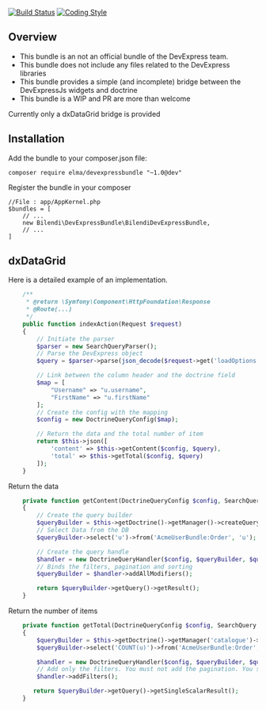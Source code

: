 [![Build Status](https://circleci.com/gh/Elma/DevExpressBundle.png?style=shield&circle-token=68c368dfa20dfcf807557136ea6a555da88c3adf)](https://circleci.com/gh/Elma/DevExpressBundle/tree/master)
[![Coding Style]( https://styleci.io/repos/77622700/shield)](https://styleci.io/repos/77622700)

## Overview ##

- This bundle is an not an official bundle of the DevExpress team.
- This bundle does not include any files related to the DevExpress libraries
- This bundle provides a simple (and incomplete) bridge between the DevExpressJs widgets and doctrine
- This bundle is a WIP and PR are more than welcome

Currently only a dxDataGrid bridge is provided

## Installation ##
Add the bundle to your composer.json file:
```
composer require elma/devexpressbundle "~1.0@dev"
```
Register the bundle in your composer
```
//File : app/AppKernel.php
$bundles = [
    // ...
    new Bilendi\DevExpressBundle\BilendiDevExpressBundle,
    // ...
]
```
## dxDataGrid ##

Here is a detailed example of an implementation.
```php
    /**
     * @return \Symfony\Component\HttpFoundation\Response
     * @Route(...)
     */
    public function indexAction(Request $request)
    {
        // Initiate the parser
        $parser = new SearchQueryParser(); 
        // Parse the DevExpress object
        $query = $parser->parse(json_decode($request->get('loadOptions')));

        // Link between the column header and the doctrine field
        $map = [
            "Username" => "u.username",
            "FirstName" => "u.firstName"
        ];
        // Create the config with the mapping
        $config = new DoctrineQueryConfig($map);

        // Return the data and the total number of item
        return $this->json([
            'content' => $this->getContent($config, $query),
            'total' => $this->getTotal($config, $query)
        ]);
    }
```
Return the data
```php
    private function getContent(DoctrineQueryConfig $config, SearchQuery $query)
    {
        // Create the query builder
        $queryBuilder = $this->getDoctrine()->getManager()->createQueryBuilder();
        // Select Data from the DB
        $queryBuilder->select('u')->from('AcmeUserBundle:Order', 'u');

        // Create the query handle
        $handler = new DoctrineQueryHandler($config, $queryBuilder, $query);
        // Binds the filters, pagination and sorting
        $queryBuilder = $handler->addAllModifiers();

        return $queryBuilder->getQuery()->getResult();
    }
```
Return the number of items
```php
    private function getTotal(DoctrineQueryConfig $config, SearchQuery $query)
    {
        $queryBuilder = $this->getDoctrine()->getManager('catalogue')->createQueryBuilder();
        $queryBuilder->select('COUNT(u)')->from('AcmeUserBundle:Order', 'u');

        $handler = new DoctrineQueryHandler($config, $queryBuilder, $query);
        // Add only the filters. You must not add the pagination. You should not add sorting (useless for counting)
        $handler->addFilters();

       return $queryBuilder->getQuery()->getSingleScalarResult();
    }
```
